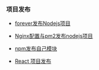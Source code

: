 ### 项目发布

* [forever发布Nodejs项目](https://github.com/Q-Angelo/Summarize/blob/master/project-release/forever_deploy_nodejs.md)

* [Nginx配置与pm2发布nodejs项目](https://github.com/Q-Angelo/Summarize/blob/master/project-release/nodejs_deploy.md)

* [npm发布自己模块](https://github.com/Q-Angelo/Summarize/blob/master/project-release/npm_deploy.md)

* [React 项目发布](https://github.com/Q-Angelo/Summarize/blob/master/project-release/react_deploy.md)
